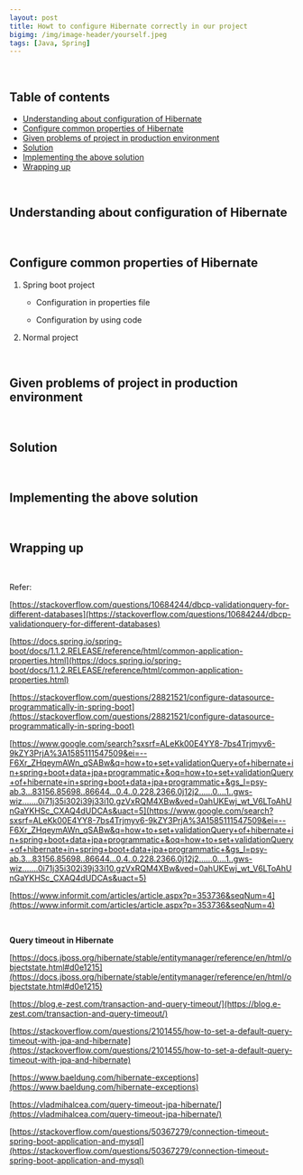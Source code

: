 ```yaml
---
layout: post
title: Howt to configure Hibernate correctly in our project
bigimg: /img/image-header/yourself.jpeg
tags: [Java, Spring]
---
```





<br>

## Table of contents
- [Understanding about configuration of Hibernate](#understanding-about-configuration-of-hibernate)
- [Configure common properties of Hibernate](#configure-common-properties-of-hibernate)
- [Given problems of project in production environment](#given-problems-of-project-in-production-environment)
- [Solution](#solution)
- [Implementing the above solution](#implementing-the-above-solution)
- [Wrapping up](#wrapping-up)


<br>

## Understanding about configuration of Hibernate





<br>

## Configure common properties of Hibernate
1. Spring boot project

    - Configuration in properties file



    - Configuration by using code



2. Normal project




<br>

## Given problems of project in production environment






<br>

## Solution





<br>

## Implementing the above solution





<br>

## Wrapping up




<br>

Refer:

[https://stackoverflow.com/questions/10684244/dbcp-validationquery-for-different-databases](https://stackoverflow.com/questions/10684244/dbcp-validationquery-for-different-databases)

[https://docs.spring.io/spring-boot/docs/1.1.2.RELEASE/reference/html/common-application-properties.html](https://docs.spring.io/spring-boot/docs/1.1.2.RELEASE/reference/html/common-application-properties.html)

[https://stackoverflow.com/questions/28821521/configure-datasource-programmatically-in-spring-boot](https://stackoverflow.com/questions/28821521/configure-datasource-programmatically-in-spring-boot)

[https://www.google.com/search?sxsrf=ALeKk00E4YY8-7bs4Trjmyv6-9kZY3PrjA%3A1585111547509&ei=--F6Xr_ZHqeymAWn_qSABw&q=how+to+set+validationQuery+of+hibernate+in+spring+boot+data+jpa+programmatic+&oq=how+to+set+validationQuery+of+hibernate+in+spring+boot+data+jpa+programmatic+&gs_l=psy-ab.3...83156.85698..86644...0.4..0.228.2366.0j12j2......0....1..gws-wiz.......0i71j35i302i39j33i10.gzVxRQM4XBw&ved=0ahUKEwj_wt_V6LToAhUnGaYKHSc_CXAQ4dUDCAs&uact=5](https://www.google.com/search?sxsrf=ALeKk00E4YY8-7bs4Trjmyv6-9kZY3PrjA%3A1585111547509&ei=--F6Xr_ZHqeymAWn_qSABw&q=how+to+set+validationQuery+of+hibernate+in+spring+boot+data+jpa+programmatic+&oq=how+to+set+validationQuery+of+hibernate+in+spring+boot+data+jpa+programmatic+&gs_l=psy-ab.3...83156.85698..86644...0.4..0.228.2366.0j12j2......0....1..gws-wiz.......0i71j35i302i39j33i10.gzVxRQM4XBw&ved=0ahUKEwj_wt_V6LToAhUnGaYKHSc_CXAQ4dUDCAs&uact=5)

[https://www.informit.com/articles/article.aspx?p=353736&seqNum=4](https://www.informit.com/articles/article.aspx?p=353736&seqNum=4)

<br>

**Query timeout in Hibernate**

[https://docs.jboss.org/hibernate/stable/entitymanager/reference/en/html/objectstate.html#d0e1215](https://docs.jboss.org/hibernate/stable/entitymanager/reference/en/html/objectstate.html#d0e1215)

[https://blog.e-zest.com/transaction-and-query-timeout/](https://blog.e-zest.com/transaction-and-query-timeout/)

[https://stackoverflow.com/questions/2101455/how-to-set-a-default-query-timeout-with-jpa-and-hibernate](https://stackoverflow.com/questions/2101455/how-to-set-a-default-query-timeout-with-jpa-and-hibernate)

[https://www.baeldung.com/hibernate-exceptions](https://www.baeldung.com/hibernate-exceptions)

[https://vladmihalcea.com/query-timeout-jpa-hibernate/](https://vladmihalcea.com/query-timeout-jpa-hibernate/)

[https://stackoverflow.com/questions/50367279/connection-timeout-spring-boot-application-and-mysql](https://stackoverflow.com/questions/50367279/connection-timeout-spring-boot-application-and-mysql)